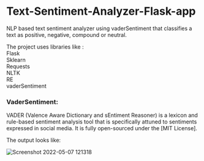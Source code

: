 # Text-Sentiment-Analyzer-Flask-app
NLP based text sentiment analyzer using vaderSentiment that classifies a text as positive, negative, compound or neutral.

The project uses libraries like : <br />
Flask <br />
Sklearn <br />
Requests <br />
NLTK <br />
RE <br />
vaderSentiment <br />

### VaderSentiment:

VADER (Valence Aware Dictionary and sEntiment Reasoner) is a lexicon and rule-based sentiment analysis tool that is specifically attuned to sentiments expressed in social media. It is fully open-sourced under the [MIT License].

The output looks like:

![Screenshot 2022-05-07 121318](https://user-images.githubusercontent.com/70583158/167242449-46822f47-fb51-4d80-8cab-2b488235f4d2.png)
